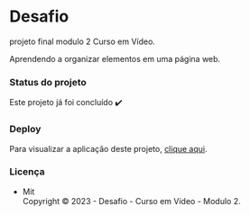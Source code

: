 # Desafio
 projeto final modulo 2 Curso em Vídeo.

 Aprendendo a organizar elementos em uma página web.

 ### Status do projeto

Este projeto já foi concluído :heavy_check_mark:

### Deploy

Para visualizar a aplicação deste projeto,  <a href="https://artleao.github.io/desafio/" target="_blank">clique aqui</a>.

### Licença

- Mit <br>
Copyright ©️ 2023 - Desafio - Curso em Vídeo - Modulo 2.
